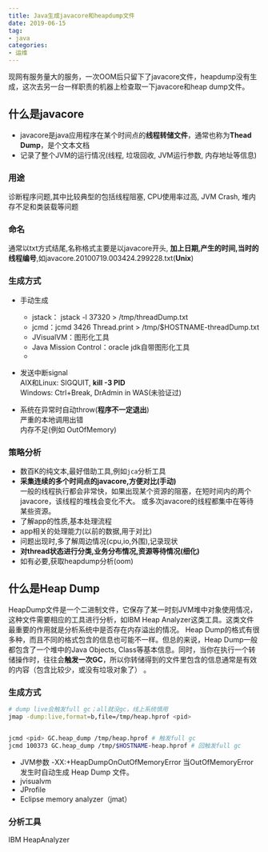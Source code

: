 ```yaml
---
title: Java生成javacore和heapdump文件
date: 2019-06-15
tag: 
- java
categories:
- 运维
---
```

现网有服务量大的服务，一次OOM后只留下了javacore文件，heapdump没有生成，这次去另一台一样职责的机器上检查取一下javacore和heap dump文件。
<!--more-->
## 什么是javacore

- javacore是java应用程序在某个时间点的**线程转储文件**，通常也称为**Thead Dump**，是个文本文档
- 记录了整个JVM的运行情况(线程, 垃圾回收, JVM运行参数, 内存地址等信息)
### 用途
诊断程序问题,其中比较典型的包括线程阻塞, CPU使用率过高, JVM Crash, 堆内存不足和类装载等问题

### 命名
通常以txt方式结尾,名称格式主要是以javacore开头, **加上日期,产生的时间,当时的线程编号**,如javacore.20100719.003424.299228.txt(**Unix**)

### 生成方式

- 手动生成
	- jstack： jstack -l 37320 > /tmp/threadDump.txt
	- jcmd：jcmd 3426 Thread.print > /tmp/$HOSTNAME-threadDump.txt
	- JVisualVM：图形化工具
	- Java Mission Control：oracle jdk自带图形化工具
	- 

-   发送中断signal  
    AIX和Linux: SIGQUIT,  **kill -3 PID**  
    Windows: Ctrl+Break, DrAdmin in WAS(未验证过)
    
- 系统在异常时自动throw(**程序不一定退出**)  
    严重的本地调用出错  
    内存不足(例如 OutOfMemory)
### 策略分析

-   数百K的纯文本,最好借助工具,例如`jca`分析工具
-   **采集连续的多个时间点的javacore,方便对比(手动)**  
    一般的线程执行都会非常快，如果出现某个资源的阻塞，在短时间内的两个javacore，该线程的堆栈会变化不大。 或多次javacore的线程都集中在等待某些资源。
-   了解app的性质,基本处理流程
-   app相关的处理能力(以前的数据,用于对比)
-   问题出现时,多了解周边情况(cpu,io,外围),记录现状
-   **对thread状态进行分类,业务分布情况,资源等待情况(细化)**
-   如有必要,获取heapdump分析(oom)

## 什么是Heap Dump
HeapDump文件是一个二进制文件，它保存了某一时刻JVM堆中对象使用情况，这种文件需要相应的工具进行分析，如IBM Heap Analyzer这类工具。这类文件最重要的作用就是分析系统中是否存在内存溢出的情况。
Heap Dump的格式有很多种，而且不同的格式包含的信息也可能不一样。但总的来说，Heap Dump一般都包含了一个堆中的Java Objects, Class等基本信息。同时，当你在执行一个转储操作时，往往会**触发一次GC**，所以你转储得到的文件里包含的信息通常是有效的内容（包含比较少，或没有垃圾对象了） 。

  ### 生成方式
```bash
# dump live会触发full gc；all就没gc，线上系统慎用
jmap -dump:live,format=b,file=/tmp/heap.hprof <pid>
```
```bash

jcmd <pid> GC.heap_dump /tmp/heap.hprof # 触发full gc
jcmd 100373 GC.heap_dump /tmp/$HOSTNAME-heap.hprof # 回触发full gc
```
- JVM参数 -XX:+HeapDumpOnOutOfMemoryError  当OutOfMemoryError发生时自动生成 Heap Dump 文件。
- jvisualvm
- JProfile
- Eclipse memory analyzer（jmat）
  
  
### 分析工具
IBM HeapAnalyzer
<!--stackedit_data:
eyJoaXN0b3J5IjpbOTk5MzQ0NzAwLDY2MjUxNTc5LC01MDY0Mj
UxMzMsLTM5MjA5NDcwNywtMTgzMDcyMjUwNyw5NjY4NzgxMzQs
MTI0NTQ4MTYzMywzOTAzNzExNjNdfQ==
-->